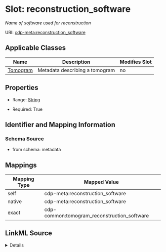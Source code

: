 

# Slot: reconstruction_software


_Name of software used for reconstruction_



URI: [cdp-meta:reconstruction_software](metadatareconstruction_software)



<!-- no inheritance hierarchy -->





## Applicable Classes

| Name | Description | Modifies Slot |
| --- | --- | --- |
| [Tomogram](Tomogram.md) | Metadata describing a tomogram |  no  |







## Properties

* Range: [String](String.md)

* Required: True





## Identifier and Mapping Information







### Schema Source


* from schema: metadata




## Mappings

| Mapping Type | Mapped Value |
| ---  | ---  |
| self | cdp-meta:reconstruction_software |
| native | cdp-meta:reconstruction_software |
| exact | cdp-common:tomogram_reconstruction_software |




## LinkML Source

<details>
```yaml
name: reconstruction_software
description: Name of software used for reconstruction
from_schema: metadata
exact_mappings:
- cdp-common:tomogram_reconstruction_software
rank: 1000
alias: reconstruction_software
owner: Tomogram
domain_of:
- Tomogram
range: string
required: true
inlined: true
inlined_as_list: true

```
</details>
